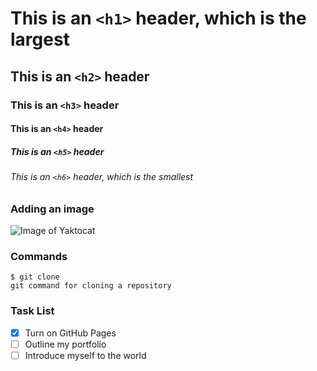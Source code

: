 # This is an `<h1>` header, which is the largest
## This is an `<h2>` header
### This is an `<h3>` header
#### This is an `<h4>` header
##### This is an `<h5>` header
###### This is an `<h6>` header, which is the smallest

### Adding an image
![Image of Yaktocat](https://octodex.github.com/images/yaktocat.png)

### Commands
```
$ git clone
git command for cloning a repository
```

### Task List
- [x] Turn on GitHub Pages
- [ ] Outline my portfolio
- [ ] Introduce myself to the world
